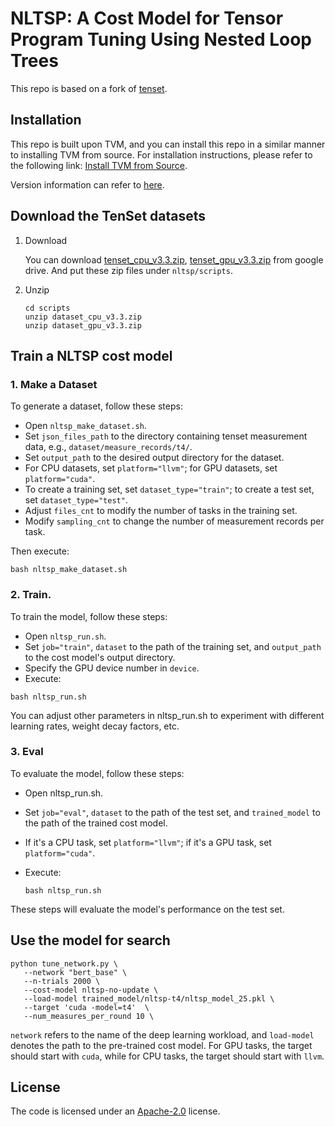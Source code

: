 # NLTSP: A Cost Model for Tensor Program Tuning Using Nested Loop Trees

This repo is based on a fork of [tenset](https://github.com/tlc-pack/tenset).

## Installation

This repo is built upon TVM, and you can install this repo in a similar manner to installing TVM from source. For installation instructions, please refer to the following link: [Install TVM from Source](https://tvm.apache.org/docs/install/from_source.html).


Version information can refer to [here](version.log).

## Download the TenSet datasets

1. Download

   You can download [tenset_cpu_v3.3.zip](https://drive.google.com/file/d/1JQwGEe8jCpuhZPnUxO0Sb1CJJ06uevy6/view?usp=sharing), [tenset_gpu_v3.3.zip](https://drive.google.com/file/d/1jqHbmvXUrLPDCIqJIaPee_atsPc0ZFFK/view?usp=sharing) from google drive. And put these zip files under `nltsp/scripts`.

2. Unzip

   ```shell
   cd scripts
   unzip dataset_cpu_v3.3.zip
   unzip dataset_gpu_v3.3.zip
   ```

## Train a NLTSP cost model

### 1. Make a Dataset

To generate a dataset, follow these steps:

- Open `nltsp_make_dataset.sh`.
- Set `json_files_path` to the directory containing tenset measurement data, e.g., `dataset/measure_records/t4/`.
- Set `output_path` to the desired output directory for the dataset.
- For CPU datasets, set `platform="llvm"`; for GPU datasets, set `platform="cuda"`.
- To create a training set, set `dataset_type="train"`; to create a test set, set `dataset_type="test"`.
- Adjust `files_cnt` to modify the number of tasks in the training set.
- Modify `sampling_cnt` to change the number of measurement records per task.

Then execute:

```shell
bash nltsp_make_dataset.sh
```

### 2. Train. 

To train the model, follow these steps:

- Open `nltsp_run.sh`.
- Set `job="train"`, `dataset` to the path of the training set, and `output_path` to the cost model's output directory.
- Specify the GPU device number in `device`.
- Execute:

```shell
bash nltsp_run.sh
```
   You can adjust other parameters in nltsp_run.sh to experiment with different learning rates, weight decay factors, etc.

### 3. Eval

To evaluate the model, follow these steps:

- Open nltsp_run.sh.
- Set `job="eval"`, `dataset` to the path of the test set, and `trained_model` to the path of the trained cost model.
- If it's a CPU task, set `platform="llvm"`; if it's a GPU task, set `platform="cuda"`.
- Execute:

   ```shell
   bash nltsp_run.sh
   ```
These steps will evaluate the model's performance on the test set.


## Use the model for search


```shell
python tune_network.py \
   --network "bert_base" \
   --n-trials 2000 \
   --cost-model nltsp-no-update \
   --load-model trained_model/nltsp-t4/nltsp_model_25.pkl \
   --target 'cuda -model=t4'  \
   --num_measures_per_round 10 \
```
`network` refers to the name of the deep learning workload, and `load-model` denotes the path to the pre-trained cost model. For GPU tasks, the target should start with `cuda`, while for CPU tasks, the target should start with `llvm`.

## License
The code is licensed under an [Apache-2.0](LICENSE) license.  
